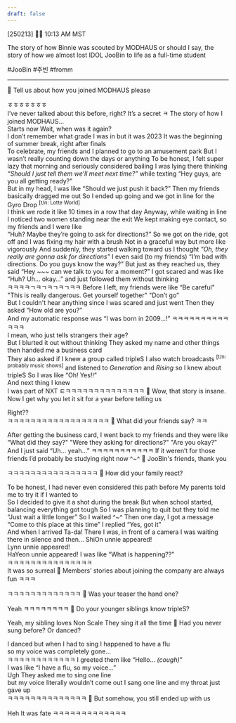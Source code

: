 ```yaml
---
draft: false
---
```

[250213] 🐣💭 10:13 AM MST

The story of how Binnie was scouted by MODHAUS or should I say, the story of how we almost lost IDOL JooBin to life as a full-time student

#JooBin #주빈 #fromm
___
🫧 Tell us about how you joined MODHAUS please

ㅎㅎㅎㅎㅎㅎㅎ  
I’ve never talked about this before, right?
It’s a secret ㅋ
The story of how I joined MODHAUS…  
Starts now
Wait, when was it again?  
I don’t remember what grade I was in but it was 2023
It was the beginning of summer break, right after finals  
To celebrate, my friends and I planned to go to an amusement park
But I wasn’t really counting down the days or anything
To be honest, I felt super lazy that morning and seriously considered bailing
I was lying there thinking *“Should I just tell them we’ll meet next time?”* 
while texting “Hey guys, are you all getting ready?”  
But in my head, I was like “Should we just push it back?”
Then my friends basically dragged me out
So I ended up going and we got in line for the Gyro Drop <sup>[t/n: Lotte World]</sup>  
I think we rode it like 10 times in a row that day
Anyway, while waiting in line 
I noticed two women standing near the exit
We kept making eye contact, so my friends and I were like  
“Huh? Maybe they’re going to ask for directions?”
So we got on the ride, got off and I was fixing my hair with a brush 
Not in a graceful way but more like vigorously 
And suddenly, they started walking toward us
I thought *"Oh, they really are gonna ask for directions"*
I even said (to my friends) 
“I’m bad with directions. Do you guys know the way?”
But just as they reached us, they said
“Hey ~~~ can we talk to you for a moment?”
I got scared and was like “Huh? Uh… okay…”
and just followed them without thinking  
ㅋㅋㅋㅋㄱㅋㄱㅋㄱㅋㄱㅋㅋ
Before I left, my friends were like 
“Be careful" "This is really dangerous. Get yourself together" "Don’t go”  
But I couldn't hear anything since I was scared and just went
Then they asked “How old are you?”  
And my automatic response was “I was born in 2009…!”
ㅋㅋㅋㅋㅋㅋㅋㅋㅋㅋㅋㅋㅋ  
I mean, who just tells strangers their age?  
But I blurted it out without thinking
They asked my name and other things  
then handed me a business card  
They also asked if I knew a group called tripleS
I also watch broadcasts <sup>[t/n: probably music shows]</sup>
and listened to _Generation_ and _Rising_ so I knew about tripleS 
So I was like “Oh! Yes!!”  
And next thing I knew  
I was part of NXT
ㅌㅋㅋㅋㅋㅋㅋㅋㅋㅋㅋㅋㅋㅋㅋ
🫧 Wow, that story is insane. Now I get why you let it sit for a year before telling us

Right??  
ㅋㅋㅋㅋㅋㅋㅋㅋㅋㅋㅋㅋㅋㅋㅋㅋㅋㅋ
🫧 What did your friends say? ㅋㅋ

After getting the business card, I went back to my friends and they were like 
“What did they say?" "Were they asking for directions?" "Are you okay?”
And I just said “Uh… yeah…”
ㅋㅋㅋㅋㅋㅋㅋㅋㅋㅋㅋ
If it weren’t for those friends
I’d probably be studying right now
^~^
🫧 JooBin's friends, thank you

ㅋㅋㅋㅋㅋㅋㅋㅋㅋㅋㅋㅋㅋㅋㅋㅋ
🫧 How did your family react?

To be honest, I had never even considered this path before
My parents told me to try it if I wanted to  
So I decided to give it a shot during the break
But when school started, balancing everything got tough
So I was planning to quit but they told me 
“Just wait a little longer” 
So I waited ^~^
Then one day, I got a message “Come to this place at this time”
I replied “Yes, got it”  
And when I arrived
Ta-da! There I was, in front of a camera
I was waiting there in silence and then…
ShiOn unnie appeared!  
Lynn unnie appeared!  
HaYeon unnie appeared!
I was like “What is happening??”  
ㅋㅋㅋㅋㅋㅋㅋㅋㅋㅋㅋㅋㅋㅋㅋ  
It was so surreal
🫧 Members’ stories about joining the company are always fun  ㅋㅋㅋ

ㅋㅋㅋㅋㅋㅋㅋㅋㅋㅋㅋㅋㅋ
🫧 Was your teaser the hand one?

Yeah ㅋㅋㅋㅋㅋㅋㅋㅋ
🫧 Do your younger siblings know tripleS?

Yeah, my sibling loves Non Scale 
They sing it all the time
🫧 Had you never sung before? Or danced?

I danced but when I had to sing
I happened to have a flu  
so my voice was completely gone…  
ㅋㅋㅋㅋㅋㅋㅋㅋㅋㅋㅋㅋ
I greeted them like “Hello… *(cough)*”  
I was like “I have a flu, so my voice…”  
Ugh
They asked me to sing one line  
but my voice literally wouldn’t come out
I sang one line and my throat just gave up  
ㅋㅋㅋㅋㅋㅋㅋㅋㅋㅋㅋㅋㅋㅋ
🫧 But somehow, you still ended up with us

Heh
It was fate 
ㅋㅋㅋㅋㅋㅋㅋㅋㅋㅋㅋㅋㅋ

